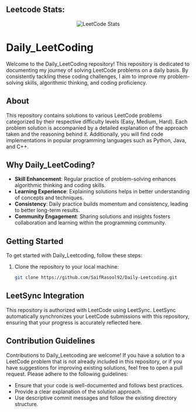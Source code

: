 ## Leetcode Stats:
<div align="center">
  <img src="https://leetcard.jacoblin.cool/Saif_Rasool?theme=dark&font=Poppins&ext=heatmap" alt="LeetCode Stats"/>
</div>

# Daily_LeetCoding

Welcome to the Daily_LeetCoding repository! This repository is dedicated to documenting my journey of solving LeetCode problems on a daily basis. By consistently tackling these coding challenges, I aim to improve my problem-solving skills, algorithmic thinking, and coding proficiency.

## About

This repository contains solutions to various LeetCode problems categorized by their respective difficulty levels (Easy, Medium, Hard). Each problem solution is accompanied by a detailed explanation of the approach taken and the reasoning behind it. Additionally, you will find code implementations in popular programming languages such as Python, Java, and C++.

## Why Daily_LeetCoding?

- **Skill Enhancement**: Regular practice of problem-solving enhances algorithmic thinking and coding skills.
- **Learning Experience**: Explaining solutions helps in better understanding of concepts and techniques.
- **Consistency**: Daily practice builds momentum and consistency, leading to better long-term results.
- **Community Engagement**: Sharing solutions and insights fosters collaboration and learning within the programming community.

## Getting Started

To get started with Daily_Leetcoding, follow these steps:

1. Clone the repository to your local machine:
   ```bash
   git clone https://github.com/SaifRasool92/Daily-Leetcoding.git

## LeetSync Integration

This repository is authorized with LeetCode using LeetSync. LeetSync automatically synchronizes your LeetCode submissions with this repository, ensuring that your progress is accurately reflected here.

## Contribution Guidelines

Contributions to Daily_Leetcoding are welcome! If you have a solution to a LeetCode problem that is not already included in this repository, or if you have suggestions for improving existing solutions, feel free to open a pull request. Please adhere to the following guidelines:

- Ensure that your code is well-documented and follows best practices.
- Provide a clear explanation of the solution approach.
- Use descriptive commit messages and follow the existing directory structure.



